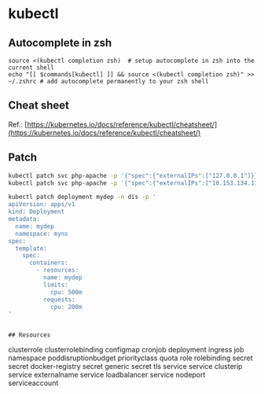 # kubectl

## Autocomplete in zsh
```
source <(kubectl completion zsh)  # setup autocomplete in zsh into the current shell
echo "[[ $commands[kubectl] ]] && source <(kubectl completion zsh)" >> ~/.zshrc # add autocomplete permanently to your zsh shell
```

## Cheat sheet
Ref.: [https://kubernetes.io/docs/reference/kubectl/cheatsheet/](https://kubernetes.io/docs/reference/kubectl/cheatsheet/)

## Patch
```sh
kubectl patch svc php-apache -p '{"spec":{"externalIPs":["127.0.0.1"]}}'
kubectl patch svc php-apache -p '{"spec":{"externalIPs":["10.153.134.11"]}}'

kubectl patch deployment mydep -n dis -p '
apiVersion: apps/v1
kind: Deployment
metadata:
  name: mydep
  namespace: myns
spec:
  template:
    spec:
      containers:
        - resources:
          name: mydep
          limits:
            cpu: 500m
          requests:
            cpu: 200m
'
```
```

## Resources
```
clusterrole
clusterrolebinding
configmap
cronjob
deployment
ingress
job
namespace
poddisruptionbudget
priorityclass
quota
role
rolebinding
secret
secret docker-registry
secret generic
secret tls
service
service clusterip
service externalname
service loadbalancer
service nodeport
serviceaccount
```
